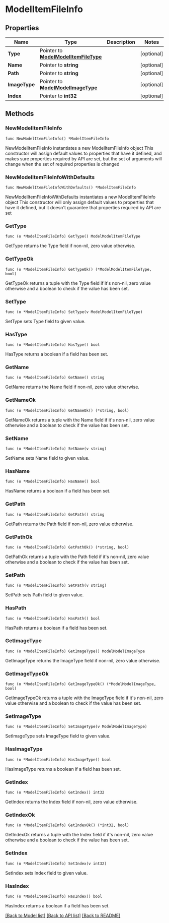 # ModelItemFileInfo

## Properties

Name | Type | Description | Notes
------------ | ------------- | ------------- | -------------
**Type** | Pointer to [**ModelModelItemFileType**](ModelItemFileType.md) |  | [optional] 
**Name** | Pointer to **string** |  | [optional] 
**Path** | Pointer to **string** |  | [optional] 
**ImageType** | Pointer to [**ModelModelImageType**](ModelImageType.md) |  | [optional] 
**Index** | Pointer to **int32** |  | [optional] 

## Methods

### NewModelItemFileInfo

`func NewModelItemFileInfo() *ModelItemFileInfo`

NewModelItemFileInfo instantiates a new ModelItemFileInfo object
This constructor will assign default values to properties that have it defined,
and makes sure properties required by API are set, but the set of arguments
will change when the set of required properties is changed

### NewModelItemFileInfoWithDefaults

`func NewModelItemFileInfoWithDefaults() *ModelItemFileInfo`

NewModelItemFileInfoWithDefaults instantiates a new ModelItemFileInfo object
This constructor will only assign default values to properties that have it defined,
but it doesn't guarantee that properties required by API are set

### GetType

`func (o *ModelItemFileInfo) GetType() ModelModelItemFileType`

GetType returns the Type field if non-nil, zero value otherwise.

### GetTypeOk

`func (o *ModelItemFileInfo) GetTypeOk() (*ModelModelItemFileType, bool)`

GetTypeOk returns a tuple with the Type field if it's non-nil, zero value otherwise
and a boolean to check if the value has been set.

### SetType

`func (o *ModelItemFileInfo) SetType(v ModelModelItemFileType)`

SetType sets Type field to given value.

### HasType

`func (o *ModelItemFileInfo) HasType() bool`

HasType returns a boolean if a field has been set.

### GetName

`func (o *ModelItemFileInfo) GetName() string`

GetName returns the Name field if non-nil, zero value otherwise.

### GetNameOk

`func (o *ModelItemFileInfo) GetNameOk() (*string, bool)`

GetNameOk returns a tuple with the Name field if it's non-nil, zero value otherwise
and a boolean to check if the value has been set.

### SetName

`func (o *ModelItemFileInfo) SetName(v string)`

SetName sets Name field to given value.

### HasName

`func (o *ModelItemFileInfo) HasName() bool`

HasName returns a boolean if a field has been set.

### GetPath

`func (o *ModelItemFileInfo) GetPath() string`

GetPath returns the Path field if non-nil, zero value otherwise.

### GetPathOk

`func (o *ModelItemFileInfo) GetPathOk() (*string, bool)`

GetPathOk returns a tuple with the Path field if it's non-nil, zero value otherwise
and a boolean to check if the value has been set.

### SetPath

`func (o *ModelItemFileInfo) SetPath(v string)`

SetPath sets Path field to given value.

### HasPath

`func (o *ModelItemFileInfo) HasPath() bool`

HasPath returns a boolean if a field has been set.

### GetImageType

`func (o *ModelItemFileInfo) GetImageType() ModelModelImageType`

GetImageType returns the ImageType field if non-nil, zero value otherwise.

### GetImageTypeOk

`func (o *ModelItemFileInfo) GetImageTypeOk() (*ModelModelImageType, bool)`

GetImageTypeOk returns a tuple with the ImageType field if it's non-nil, zero value otherwise
and a boolean to check if the value has been set.

### SetImageType

`func (o *ModelItemFileInfo) SetImageType(v ModelModelImageType)`

SetImageType sets ImageType field to given value.

### HasImageType

`func (o *ModelItemFileInfo) HasImageType() bool`

HasImageType returns a boolean if a field has been set.

### GetIndex

`func (o *ModelItemFileInfo) GetIndex() int32`

GetIndex returns the Index field if non-nil, zero value otherwise.

### GetIndexOk

`func (o *ModelItemFileInfo) GetIndexOk() (*int32, bool)`

GetIndexOk returns a tuple with the Index field if it's non-nil, zero value otherwise
and a boolean to check if the value has been set.

### SetIndex

`func (o *ModelItemFileInfo) SetIndex(v int32)`

SetIndex sets Index field to given value.

### HasIndex

`func (o *ModelItemFileInfo) HasIndex() bool`

HasIndex returns a boolean if a field has been set.


[[Back to Model list]](../README.md#documentation-for-models) [[Back to API list]](../README.md#documentation-for-api-endpoints) [[Back to README]](../README.md)


